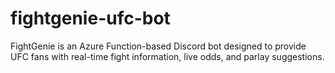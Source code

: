 # fightgenie-ufc-bot
FightGenie is an Azure Function-based Discord bot designed to provide UFC fans with real-time fight information, live odds, and parlay suggestions.

